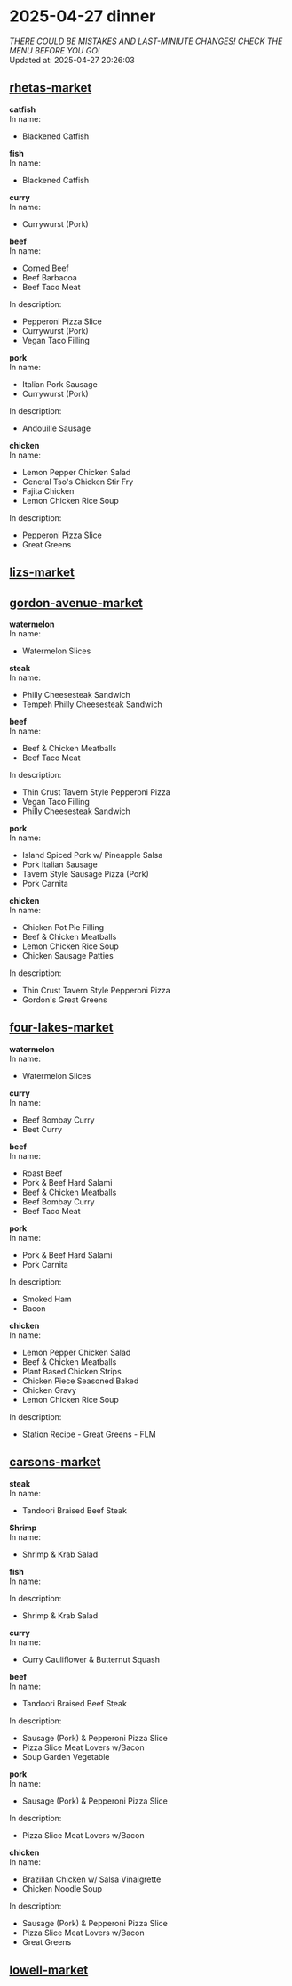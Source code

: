 # 2025-04-27 dinner  
*THERE COULD BE MISTAKES AND LAST-MINIUTE CHANGES! CHECK THE MENU BEFORE YOU GO!*  
Updated at: 2025-04-27 20:26:03  
## [rhetas-market](https://wisc-housingdining.nutrislice.com/menu/rhetas-market/dinner/2025-04-27)  
**catfish**  
In name:   
 - Blackened Catfish  
  
**fish**  
In name:   
 - Blackened Catfish  
  
**curry**  
In name:   
 - Currywurst (Pork)  
  
**beef**  
In name:   
 - Corned Beef  
 - Beef Barbacoa  
 - Beef Taco Meat  
  
In description:   
 - Pepperoni Pizza Slice  
 - Currywurst (Pork)  
 - Vegan Taco Filling  
  
**pork**  
In name:   
 - Italian Pork Sausage  
 - Currywurst (Pork)  
  
In description:   
 - Andouille Sausage  
  
**chicken**  
In name:   
 - Lemon Pepper Chicken Salad  
 - General Tso's Chicken Stir Fry  
 - Fajita Chicken  
 - Lemon Chicken Rice Soup  
  
In description:   
 - Pepperoni Pizza Slice  
 - Great Greens  
  
## [lizs-market](https://wisc-housingdining.nutrislice.com/menu/lizs-market/dinner/2025-04-27)  
## [gordon-avenue-market](https://wisc-housingdining.nutrislice.com/menu/gordon-avenue-market/dinner/2025-04-27)  
**watermelon**  
In name:   
 - Watermelon Slices  
  
**steak**  
In name:   
 - Philly Cheesesteak Sandwich  
 - Tempeh Philly Cheesesteak Sandwich  
  
**beef**  
In name:   
 - Beef & Chicken Meatballs  
 - Beef Taco Meat  
  
In description:   
 - Thin Crust Tavern Style Pepperoni Pizza  
 - Vegan Taco Filling  
 - Philly Cheesesteak Sandwich  
  
**pork**  
In name:   
 - Island Spiced Pork w/ Pineapple Salsa  
 - Pork Italian Sausage  
 - Tavern Style Sausage Pizza (Pork)  
 - Pork Carnita  
  
**chicken**  
In name:   
 - Chicken Pot Pie Filling  
 - Beef & Chicken Meatballs  
 - Lemon Chicken Rice Soup  
 - Chicken Sausage Patties  
  
In description:   
 - Thin Crust Tavern Style Pepperoni Pizza  
 - Gordon's Great Greens  
  
## [four-lakes-market](https://wisc-housingdining.nutrislice.com/menu/four-lakes-market/dinner/2025-04-27)  
**watermelon**  
In name:   
 - Watermelon Slices  
  
**curry**  
In name:   
 - Beef Bombay Curry  
 - Beet Curry  
  
**beef**  
In name:   
 - Roast Beef  
 - Pork & Beef Hard Salami  
 - Beef & Chicken Meatballs  
 - Beef Bombay Curry  
 - Beef Taco Meat  
  
**pork**  
In name:   
 - Pork & Beef Hard Salami  
 - Pork Carnita  
  
In description:   
 - Smoked Ham  
 - Bacon  
  
**chicken**  
In name:   
 - Lemon Pepper Chicken Salad  
 - Beef & Chicken Meatballs  
 - Plant Based Chicken Strips  
 - Chicken Piece Seasoned Baked  
 - Chicken Gravy  
 - Lemon Chicken Rice Soup  
  
In description:   
 - Station Recipe - Great Greens - FLM  
  
## [carsons-market](https://wisc-housingdining.nutrislice.com/menu/carsons-market/dinner/2025-04-27)  
**steak**  
In name:   
 - Tandoori Braised Beef Steak  
  
**Shrimp**  
In name:   
 - Shrimp & Krab Salad  
  
**fish**  
In name:   
  
In description:   
 - Shrimp & Krab Salad  
  
**curry**  
In name:   
 - Curry Cauliflower & Butternut Squash  
  
**beef**  
In name:   
 - Tandoori Braised Beef Steak  
  
In description:   
 - Sausage (Pork) & Pepperoni Pizza Slice  
 - Pizza Slice Meat Lovers w/Bacon  
 - Soup Garden Vegetable  
  
**pork**  
In name:   
 - Sausage (Pork) & Pepperoni Pizza Slice  
  
In description:   
 - Pizza Slice Meat Lovers w/Bacon  
  
**chicken**  
In name:   
 - Brazilian Chicken w/ Salsa Vinaigrette  
 - Chicken Noodle Soup  
  
In description:   
 - Sausage (Pork) & Pepperoni Pizza Slice  
 - Pizza Slice Meat Lovers w/Bacon  
 - Great Greens  
  
## [lowell-market](https://wisc-housingdining.nutrislice.com/menu/lowell-market/dinner/2025-04-27)  
  
